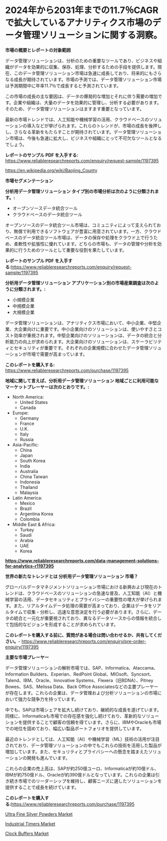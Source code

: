<p><h1>2024年から2031年までの11.7％CAGRで拡大しているアナリティクス市場のデータ管理ソリューションに関する洞察。</h1></p><p><strong>市場の概要とレポートの対象範囲</strong></p>
<p><p>データ管理ソリューションは、分析のための重要なツールであり、ビジネスや組織がデータを効果的に収集、保存、処理、分析するための手段を提供します。現在、このデータ管理ソリューション市場は急速に成長しており、将来的にもさらなる成長が期待されています。市場の予測では、データ管理ソリューション市場は予測期間中に年率11.7％で成長すると予測されています。</p><p>この市場の成長の主な要因は、データの爆発的な増加とそれに伴う需要の増加です。企業や組織は、大量のデータを効果的に管理し、分析する必要があります。そのため、データ管理ソリューションはますます重要となっています。</p><p>最新の市場トレンドでは、人工知能や機械学習の活用、クラウドベースのソリューションの導入などが挙げられます。これらのトレンドが、市場の成長を後押しし、さらなる革新をもたらすことが期待されています。データ管理ソリューション市場は、今後も急速に拡大し、ビジネスや組織にとって不可欠なツールとなるでしょう。</p></p>
<p><strong>レポートのサンプル PDF を入手する:</strong> <a href="https://www.reliableresearchreports.com/enquiry/request-sample/1197395">https://www.reliableresearchreports.com/enquiry/request-sample/1197395</a></p>
<p><a href="https://en.wikipedia.org/wiki/Baojing_County">https://en.wikipedia.org/wiki/Baojing_County</a></p>
<p><strong>市場セグメンテーション</strong></p>
<p><strong>分析用データ管理ソリューション タイプ別の市場分析は次のように分類されます。:</strong></p>
<p><ul><li>オープンソースデータ統合ツール</li><li>クラウドベースのデータ統合ツール</li></ul></p>
<p><p>オープンソースのデータ統合ツール市場は、コミュニティによって支えられており、無償で利用できるソフトウェアが豊富に用意されています。一方、クラウドベースのデータ統合ツール市場は、データの保存や処理をクラウド上で行うため、柔軟性や拡張性に優れています。どちらの市場も、データの管理や分析を効果的に行うためのツールとして重要な役割を果たしています。</p></p>
<p><strong>レポートのサンプル PDF を入手する:</strong><a href="https://www.reliableresearchreports.com/enquiry/request-sample/1197395">https://www.reliableresearchreports.com/enquiry/request-sample/1197395</a></p>
<p><strong> 分析用データ管理ソリューション アプリケーション別の市場産業調査は次のように分類されます。:</strong></p>
<p><ul><li>小規模企業</li><li>中規模企業</li><li>大規模企業</li></ul></p>
<p><p>データ管理ソリューションは、アナリティクス市場において、中小企業、中堅企業、大企業向けに重要です。中小企業向けのソリューションは、使いやすさとコスト効率が重視されます。中堅企業向けのソリューションは、データの統合と分析能力の向上が求められます。大企業向けのソリューションは、スケーラビリティとセキュリティが重要です。それぞれの企業規模に合わせたデータ管理ソリューションが市場で需要が高まっています。</p></p>
<p><strong>このレポートを購入する:</strong> <a href="https://www.reliableresearchreports.com/purchase/1197395">https://www.reliableresearchreports.com/purchase/1197395</a></p>
<p><strong>地域に関して言えば、分析用データ管理ソリューション 地域ごとに利用可能なマーケットプレーヤーは次のとおりです。:</strong></p>
<p><ul>
    <li>
        North America:
        <ul>
            <li>United States</li>
            <li>Canada</li>
        </ul>
    </li>
    <li>
        Europe:
        <ul>
            <li>Germany</li>
            <li>France</li>
            <li>U.K.</li>
            <li>Italy</li>
            <li>Russia</li>
        </ul>
    </li>
    <li>
        Asia-Pacific:
        <ul>
            <li>China</li>
            <li>Japan</li>
            <li>South Korea</li>
            <li>India</li>
            <li>Australia</li>
            <li>China Taiwan</li>
            <li>Indonesia</li>
            <li>Thailand</li>
            <li>Malaysia</li>
        </ul>
    </li>
    <li>
        Latin America:
        <ul>
            <li>Mexico</li>
            <li>Brazil</li>
            <li>Argentina Korea</li>
            <li>Colombia</li>
        </ul>
    </li>
    <li>
        Middle East & Africa:
        <ul>
            <li>Turkey</li>
            <li>Saudi</li>
            <li>Arabia</li>
            <li>UAE</li>
            <li>Korea</li>
        </ul>
    </li>
    </ul></p>
<p><strong><a href="https://www.reliableresearchreports.com/data-management-solutions-for-analytics-r1197395">https://www.reliableresearchreports.com/data-management-solutions-for-analytics-r1197395</a></strong></p>
<p><strong>世界の新たなトレンドとは 分析用データ管理ソリューション 市場？</strong></p>
<p><p>グローバルデータマネジメントソリューション市場における新興および現在のトレンドは、クラウドベースのソリューションの急速な普及、人工知能（AI）と機械学習の活用、データセキュリティとプライバシーの重要性の増大が挙げられます。また、リアルタイムデータ処理の需要が高まっており、企業はデータをリアルタイムで収集・分析し、迅速な意思決定を行う必要があります。さらに、データの統合と一元化が重要視されており、異なるデータソースからの情報を統合して包括的なビジョンを形成することが求められています。</p></p>
<p><strong>このレポートを購入する前に、質問がある場合は問い合わせるか、共有してください。</strong>- <a href="https://www.reliableresearchreports.com/enquiry/pre-order-enquiry/1197395">https://www.reliableresearchreports.com/enquiry/pre-order-enquiry/1197395</a></p>
<p><strong>主要な市場プレーヤー</strong></p>
<p><p>データ管理ソリューションの解析市場では、SAP、Informatica、Ataccama、Information Builders、Experian、RedPoint Global、MIOsoft、Syncsort、Talend、IBM、Oracle、Innovative Systems、Flexera（旧BDNA）、Pitney Bowes、SAS、Melissa Data、Back Office Associatesなどの主要プレーヤーが存在します。これらの企業は、データ管理および分析ソリューションの市場において強力な競争力を持っています。</p><p>中でも、SAPは市場シェアを拡大し続けており、継続的な成長を遂げています。同様に、Informaticaも市場での存在感を強化し続けており、革新的なソリューションを提供することで顧客の信頼を得ています。さらに、IBMやOracleも市場での地位を固めており、幅広い製品ポートフォリオを提供しています。</p><p>最近のトレンドとしては、人工知能（AI）や機械学習（ML）技術の活用が注目されており、データ管理ソリューションの中でもこれらの技術を活用した製品が増加しています。また、セキュリティとプライバシーへの懸念を踏まえたソリューションの開発も進んでいます。</p><p>これらの企業の売上高は、SAPが約250億ユーロ、Informaticaが約10億ドル、IBMが約750億ドル、Oracleが約390億ドルとなっています。これらの企業は引き続き市場でのリーダーシップを維持し、顧客ニーズに適したソリューションを提供することで成長を続けています。</p></p>
<p><strong>このレポートを購入する:</strong><a href="https://www.reliableresearchreports.com/purchase/1197395">https://www.reliableresearchreports.com/purchase/1197395</a></p>
<p><p><a href="https://issuu.com/reportprime-2/docs/ultra-fine-silver-powders-market-size-2030.pptx">Ultra Fine Silver Powders Market</a></p><p><a href="https://github.com/anggakarna133/Market-Research-Report-List-1/blob/main/industrial-timers-market.md">Industrial Timers Market</a></p><p><a href="https://github.com/ochgvvcj16/Market-Research-Report-List-1/blob/main/clock-buffers-market.md">Clock Buffers Market</a></p></p>